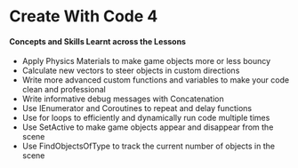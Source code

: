 # Create With Code 4
#### Concepts and Skills Learnt across the Lessons
- Apply Physics Materials to make game objects more or less bouncy
- Calculate new vectors to steer objects in custom directions
- Write more advanced custom functions and variables to make your code clean and professional
- Write informative debug messages with Concatenation 
- Use IEnumerator and Coroutines to repeat and delay functions
- Use for loops to efficiently and dynamically run code multiple times
- Use SetActive to make game objects appear and disappear from the scene
- Use FindObjectsOfType to track the current number of objects in the scene
